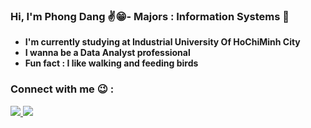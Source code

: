 ### **Hi, I'm Phong Dang ✌😁- Majors : Information Systems 🔄**
- **I'm currently studying at Industrial University Of HoChiMinh City**
- **I wanna be a Data Analyst professional**
- **Fun fact : I like walking and feeding birds**

### **Connect with me 😉 :**
<a href="https://facebook.com/phongdang5652" target="_blank"><img src="https://img.icons8.com/bubbles/50/000000/facebook-new.png"/>
<a href="http://www.linkedin.com/in/phong-dang-a210931b6"><img src="https://img.icons8.com/bubbles/50/000000/linkedin.png"/>




